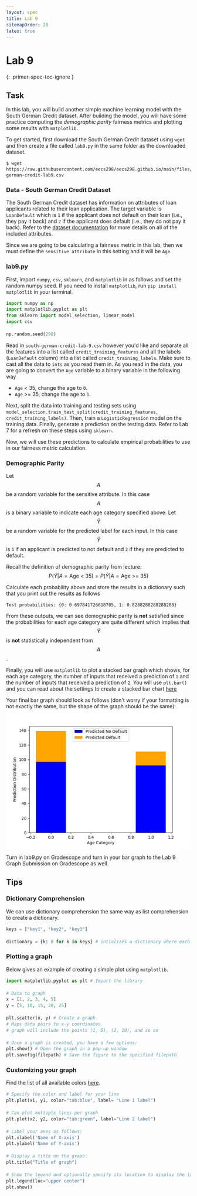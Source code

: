 ```yaml
---
layout: spec
title: Lab 9
sitemapOrder: 20
latex: true
---
```


Lab 9
==========================
{: .primer-spec-toc-ignore }


## Task
In this lab, you will build another simple machine learning model with the South German Credit dataset. After building the model, you will have some practice computing the *demographic parity* fairness metrics and plotting some results with `matplotlib`.

To get started, first download the South German Credit dataset using `wget` and then create a file called `lab9.py` in the same folder as the downloaded dataset.
```terminal
$ wget https://raw.githubusercontent.com/eecs298/eecs298.github.io/main/files/south-german-credit-lab9.csv
```

### Data - South German Credit Dataset
The South German Credit dataset has information on attributes of loan applicants related to their loan application. The target variable is `LoanDefault` which is `1` if the applicant does not default on their loan (i.e., they pay it back) and `2` if the applicant does default (i.e., they do not pay it back). Refer to the [dataset documentation](https://archive.ics.uci.edu/dataset/144/statlog+german+credit+data) for more details on all of the included attributes.

Since we are going to be calculating a fairness metric in this lab, then we must define the `sensitive attribute` in this setting and it will be `Age`. 

### lab9.py
First, import `numpy`, `csv`, `sklearn`, and `matplotlib` in as follows and set the random numpy seed. If you need to install `matplotlib`, run `pip install matplotlib` in your terminal.
```python
import numpy as np
import matplotlib.pyplot as plt
from sklearn import model_selection, linear_model
import csv

np.random.seed(298)
```

Read in `south-german-credit-lab-9.csv` however you'd like and separate all the features into a list called `credit_training_features` and all the labels (`LoanDefault` column) into a list called `credit_training_labels`. Make sure to cast all the data to `ints` as you read them in. As you read in the data, you are going to convert the `Age` variable to a binary variable in the following way
* `Age` < 35, change the age to `0`.
* `Age` >= 35, change the age to `1`.

Next, split the data into training and testing sets using `model_selection.train_test_split(credit_training_features, credit_training_labels)`. Then, train a `LogisticRegression` model on the training data. Finally, generate a prediction on the testing data. Refer to Lab 7 for a refresh on these steps using `sklearn`. 

Now, we will use these predictions to calculate empirical probabilities to use in our fairness metric calculation.

### Demographic Parity
Let $$A$$ be a random variable for the sensitive attribute. In this case $$A$$ is a binary variable to indicate each age category specified above. Let $$\hat{Y}$$ be a random variable for the predicted label for each input. In this case $$\hat{Y}$$ is `1` if an applicant is predicted to not default and `2` if they are predicted to default.

Recall the definition of demographic parity from lecture:
$$
P(\hat{Y} | A = \text{Age < 35}) = P(\hat{Y} | A = \text{Age >= 35})
$$

Calculate each probability above and store the results in a dictionary such that you print out the results as follows
```output
Test probabilities: {0: 0.697841726618705, 1: 0.8288288288288288}
```
From these outputs, we can see demographic parity is **not** satisfied since the probabilities for each age category are quite different which implies that $$\hat{Y}$$ is **not** statistically independent from $$A$$.

Finally, you will use `matplotlib` to plot a stacked bar graph which shows, for each age category, the number of inputs that received a prediction of `1` and the number of inputs that received a prediction of `2`. You will use `plt.bar()` and you can read about the settings to create a stacked bar chart [here](https://matplotlib.org/stable/gallery/lines_bars_and_markers/bar_stacked.html#sphx-glr-gallery-lines-bars-and-markers-bar-stacked-py)


Your final bar graph should look as follows (don't worry if your formatting is not exactly the same, but the shape of the graph should be the same):
![Bar graph](correct_bar_graph.png)

Turn in lab9.py on Gradescope and turn in your bar graph to the Lab 9 Graph Submission on Gradescope as well.

## Tips

### Dictionary Comprehension
We can use dictionary comprehension the same way as list comprehension to create a dictionary.
```python
keys = ["key1", "key2", "key3"]

dictionary = {k: 0 for k in keys} # intializes a dictionary where each key has value 0 to start
```

### Plotting a graph
Below gives an example of creating a simple plot using `matplotlib`. 

```python
import matplotlib.pyplot as plt # Import the library

# Data to graph
x = [1, 2, 3, 4, 5] 
y = [5, 10, 15, 20, 25]

plt.scatter(x, y) # Create a graph
# Maps data pairs to x-y coordinates 
# graph will include the points (1, 5), (2, 10), and so on

# Once a graph is created, you have a few options:
plt.show() # Open the graph in a pop-up window
plt.savefig(filepath) # Save the figure to the specified filepath
```

### Customizing your graph
Find the list of all available colors [here](https://matplotlib.org/stable/gallery/color/named_colors.html).
```python
# Specify the color and label for your line
plt.plot(x1, y1, color="tab:blue", label= "Line 1 label") 

# Can plot multiple lines per graph
plt.plot(x2, y2, color="tab:green", label="Line 2 label") 

# Label your axes as follows:
plt.xlabel('Name of X-axis') 
plt.ylabel('Name of Y-axis') 
  
# Display a title on the graph:
plt.title("Title of graph")

# Show the legend and optionally specify its location to display the labels of each line
plt.legend(loc="upper center")
plt.show()
```
